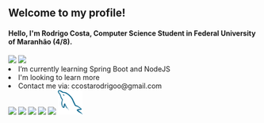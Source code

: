
## Welcome to my profile!
 #### <p>Hello, I'm Rodrigo Costa, Computer Science Student in Federal University of Maranhão (4/8).</p>
<div>
    <img height="150em" src="https://github-readme-stats-ten-gilt.vercel.app/api?username=ccostarod&show_icons=true&theme=dracula&count_private=true">
    <img height="150em" src="https://github-readme-stats-ten-gilt.vercel.app/api/top-langs/?username=ccostarod&layout=compact&theme=dracula">
</div>
  <li>I’m currently learning Spring Boot and NodeJS</li>
  <li>I'm looking to learn more</li>
  <li>Contact me via: ccostarodrigoo@gmail.com</li>
  <div>
      <img height='50em' src='https://cdn.worldvectorlogo.com/logos/java-4.svg'>
      <img height='50em' src='https://cdn.worldvectorlogo.com/logos/c-1.svg'>
      <img height='50em' src='https://cdn.worldvectorlogo.com/logos/c.svg'>
      <img height='50em' src='https://cdn.worldvectorlogo.com/logos/python-5.svg'>
      <img height='50em' src='https://cdn.worldvectorlogo.com/logos/javascript-1.svg'>
      <img height='50em' src='https://raw.githubusercontent.com/devicons/devicon/1119b9f84c0290e0f0b38982099a2bd027a48bf1/icons/mysql/mysql-original.svg'>
   
  </div>
</p>
